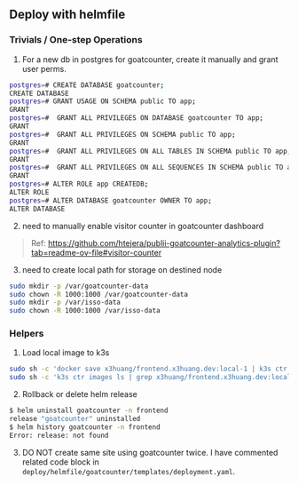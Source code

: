 ## Deploy with helmfile

### Trivials / One-step Operations

1. For a new db in postgres for goatcounter, create it manually and grant user perms.

```bash
postgres=# CREATE DATABASE goatcounter;
CREATE DATABASE
postgres=# GRANT USAGE ON SCHEMA public TO app;
GRANT
postgres=#  GRANT ALL PRIVILEGES ON DATABASE goatcounter TO app;
GRANT
postgres=#  GRANT ALL PRIVILEGES ON SCHEMA public TO app;
GRANT
postgres=#  GRANT ALL PRIVILEGES ON ALL TABLES IN SCHEMA public TO app;
GRANT
postgres=#  GRANT ALL PRIVILEGES ON ALL SEQUENCES IN SCHEMA public TO app;
GRANT
postgres=# ALTER ROLE app CREATEDB;
ALTER ROLE
postgres=# ALTER DATABASE goatcounter OWNER TO app;
ALTER DATABASE
```

2. need to manually enable visitor counter in goatcounter dashboard

> Ref: https://github.com/htejera/publii-goatcounter-analytics-plugin?tab=readme-ov-file#visitor-counter

3. need to create local path for storage on destined node

```bash
sudo mkdir -p /var/goatcounter-data
sudo chown -R 1000:1000 /var/goatcounter-data
sudo mkdir -p /var/isso-data
sudo chown -R 1000:1000 /var/isso-data
```


### Helpers

1. Load local image to k3s

```bash
sudo sh -c 'docker save x3huang/frontend.x3huang.dev:local-1 | k3s ctr images import -'
sudo sh -c 'k3s ctr images ls | grep x3huang/frontend.x3huang.dev:local-1'
```

2. Rollback or delete helm release

```bash
$ helm uninstall goatcounter -n frontend
release "goatcounter" uninstalled
$ helm history goatcounter -n frontend
Error: release: not found
```

3. DO NOT create same site using goatcounter twice. I have commented related code block in `deploy/helmfile/goatcounter/templates/deployment.yaml`.
